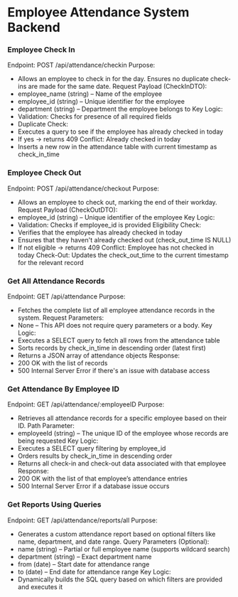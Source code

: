 # Employee Attendance System Backend

### Employee Check In
Endpoint: POST /api/attendance/checkin
Purpose:
- Allows an employee to check in for the day. Ensures no duplicate check-ins are made for the same date.
Request Payload (CheckInDTO):
- employee_name (string) – Name of the employee
- employee_id (string) – Unique identifier for the employee
- department (string) – Department the employee belongs to
Key Logic:
- Validation: Checks for presence of all required fields
- Duplicate Check:
- Executes a query to see if the employee has already checked in today
- If yes → returns 409 Conflict: Already checked in today
- Inserts a new row in the attendance table with current timestamp as check_in_time

### Employee Check Out
Endpoint: POST /api/attendance/checkout
Purpose:
- Allows an employee to check out, marking the end of their workday.
Request Payload (CheckOutDTO):
- employee_id (string) – Unique identifier of the employee
Key Logic:
- Validation: Checks if employee_id is provided
Eligibility Check:
- Verifies that the employee has already checked in today
- Ensures that they haven't already checked out (check_out_time IS NULL)
- If not eligible → returns 409 Conflict: Employee has not checked in today
Check-Out: Updates the check_out_time to the current timestamp for the relevant record

### Get All Attendance Records
Endpoint: GET /api/attendance
Purpose:
- Fetches the complete list of all employee attendance records in the system.
Request Parameters:
- None – This API does not require query parameters or a body.
Key Logic:
- Executes a SELECT query to fetch all rows from the attendance table
- Sorts records by check_in_time in descending order (latest first)
- Returns a JSON array of attendance objects
Response:
- 200 OK with the list of records
- 500 Internal Server Error if there's an issue with database access

### Get Attendance By Employee ID
Endpoint: GET /api/attendance/:employeeID
Purpose:
- Retrieves all attendance records for a specific employee based on their ID.
Path Parameter:
- employeeId (string) – The unique ID of the employee whose records are being requested
Key Logic:
- Executes a SELECT query filtering by employee_id
- Orders results by check_in_time in descending order
- Returns all check-in and check-out data associated with that employee
Response:
- 200 OK with the list of that employee’s attendance entries
- 500 Internal Server Error if a database issue occurs

### Get Reports Using Queries
Endpoint: GET /api/attendance/reports/all
Purpose:
- Generates a custom attendance report based on optional filters like name, department, and date range.
Query Parameters (Optional):
- name (string) – Partial or full employee name (supports wildcard search)
- department (string) – Exact department name
- from (date) – Start date for attendance range
- to (date) – End date for attendance range
Key Logic:
- Dynamically builds the SQL query based on which filters are provided and executes it
